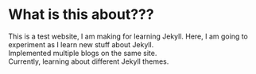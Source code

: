 # What is this about???
This is a test website, I am making for learning Jekyll. Here, I am going to experiment as I learn new stuff about Jekyll.  
Implemented multiple blogs on the same site.  
Currently, learning about different Jekyll themes. 